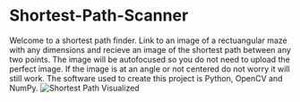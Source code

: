 # Shortest-Path-Scanner
Welcome to a shortest path finder. Link to an image of a rectuangular maze with any dimensions and recieve an image of the shortest path between any two points. The image will be autofocused so you do not need to upload the perfect image. If the image is at an angle or not centered do not worry it will still work. The software used to create this project is Python, OpenCV and NumPy.
![Shortest Path Visualized](https://github.com/dnpolice/Shortest-Path-Scanner/blob/master/Shortest%20Path%201.png?raw=true)
